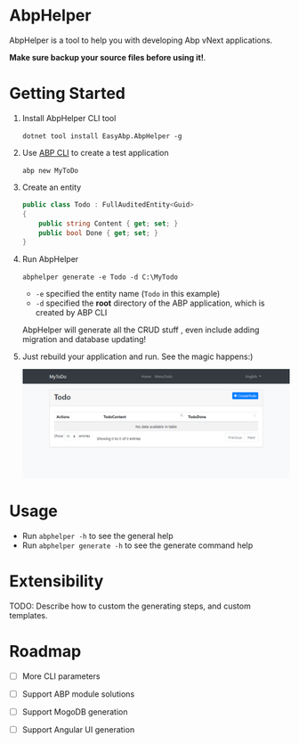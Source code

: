 # AbpHelper

AbpHelper is a tool to help you with developing Abp vNext applications.

**Make sure **backup** your source files before using it!**.

# Getting Started

1. Install AbpHelper CLI tool

    `dotnet tool install EasyAbp.AbpHelper -g`

1. Use [ABP CLI](https://docs.abp.io/en/abp/latest/CLI) to create a test application

    `abp new MyToDo`

1. Create an entity

    ``` csharp
    public class Todo : FullAuditedEntity<Guid>
    {
        public string Content { get; set; }
        public bool Done { get; set; }
    }

    ```

1. Run AbpHelper

    `abphelper generate -e Todo -d C:\MyTodo`

    * `-e` specified the entity name (`Todo` in this example)
    * `-d` specified the **root** directory of the ABP application, which is created by ABP CLI

    AbpHelper will generate all the CRUD stuff , even include adding migration and database updating!

1. Just rebuild your application and run. See the magic happens:)

    ![](doc/images/2020-02-10-14-09-22.png)

# Usage

* Run `abphelper -h` to see the general help
* Run `abphelper generate -h` to see the generate command help

# Extensibility

TODO: Describe how to custom the generating steps, and custom templates.

# Roadmap

- [ ] More CLI parameters
- [ ] Support ABP module solutions
- [ ] Support MogoDB generation
- [ ] Support Angular UI generation

